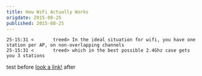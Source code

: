 ```yaml
---
title: How WiFi Actually Works
origdate: 2015-08-25
published: 2015-08-25
---
```

    25-15:31 <       treed> In the ideal situation for wifi, you have one station per AP, on non-overlapping channels
    25-15:31 <       treed> which in the best possible 2.4Ghz case gets you 3 stations
test before [look a link!](https://foo.com/baz?bar#qux) after
